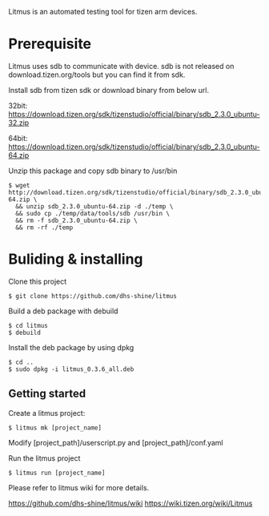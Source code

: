 Litmus is an automated testing tool for tizen arm devices.


# Prerequisite

Litmus uses sdb to communicate with device.
sdb is not released on download.tizen.org/tools but you can find it from sdk.

Install sdb from tizen sdk or download binary from below url.

32bit:
    https://download.tizen.org/sdk/tizenstudio/official/binary/sdb_2.3.0_ubuntu-32.zip

64bit:
    https://download.tizen.org/sdk/tizenstudio/official/binary/sdb_2.3.0_ubuntu-64.zip

Unzip this package and copy sdb binary to /usr/bin

    $ wget http://download.tizen.org/sdk/tizenstudio/official/binary/sdb_2.3.0_ubuntu-64.zip \
      && unzip sdb_2.3.0_ubuntu-64.zip -d ./temp \
      && sudo cp ./temp/data/tools/sdb /usr/bin \
      && rm -f sdb_2.3.0_ubuntu-64.zip \
      && rm -rf ./temp


# Buliding & installing

Clone this project

    $ git clone https://github.com/dhs-shine/litmus
   
Build a deb package with debuild

    $ cd litmus
    $ debuild

Install the deb package by using dpkg

    $ cd ..
    $ sudo dpkg -i litmus_0.3.6_all.deb


Getting started
---------------

Create a litmus project:

    $ litmus mk [project_name]

Modify [project_path]/userscript.py and [project_path]/conf.yaml

Run the litmus project

    $ litmus run [project_name]


Please refer to litmus wiki for more details.

  https://github.com/dhs-shine/litmus/wiki
  https://wiki.tizen.org/wiki/Litmus
